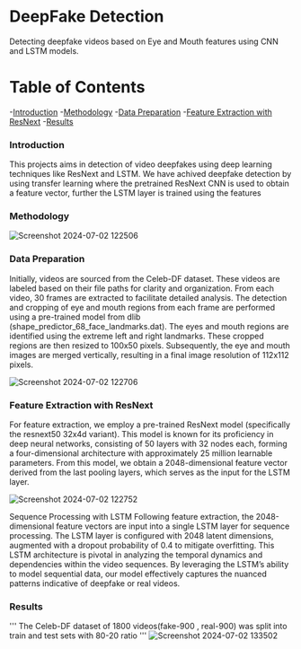 # DeepFake Detection
Detecting deepfake videos based on Eye and Mouth features using CNN and LSTM models.

# Table of Contents
-[Introduction](#Introduction)
-[Methodology](#Methodology)
-[Data Preparation](#Data-Preparation)
-[Feature Extraction with ResNext](#Feature-Extraction-with-ResNext)
-[Results](#Results)

### Introduction
This projects aims in detection of video deepfakes using deep learning techniques like ResNext and LSTM. We have achived deepfake detection by using transfer learning where the pretrained ResNext CNN is used to obtain a feature vector, further the LSTM layer is trained using the features

### Methodology
![Screenshot 2024-07-02 122506](https://github.com/Rishitamamidipalli/DeepFake-Detection/assets/123208162/1f61cf1f-b3fe-49a1-af3a-3b80404adbc0)

### Data Preparation
Initially, videos are sourced from the Celeb-DF dataset. These videos are labeled based on their file paths for clarity and organization. From each video, 30 frames are extracted to facilitate detailed analysis. The detection and cropping of eye and mouth regions from each frame are performed using a pre-trained model from dlib (shape_predictor_68_face_landmarks.dat). The eyes and mouth regions are identified using the extreme left and right landmarks. These cropped regions are then resized to 100x50 pixels. Subsequently, the eye and mouth images are merged vertically, resulting in a final image resolution of 112x112 pixels.

![Screenshot 2024-07-02 122706](https://github.com/Rishitamamidipalli/DeepFake-Detection/assets/123208162/30c4838d-63fb-486f-bc00-a4a5e238b298)

### Feature Extraction with ResNext
For feature extraction, we employ a pre-trained ResNext model (specifically the resnext50 32x4d variant). This model is known for its proficiency in deep neural networks, consisting of 50 layers with 32 nodes each, forming a four-dimensional architecture with approximately 25 million learnable parameters. From this model, we obtain a 2048-dimensional feature vector derived from the last pooling layers, which serves as the input for the LSTM layer.

![Screenshot 2024-07-02 122752](https://github.com/Rishitamamidipalli/DeepFake-Detection/assets/123208162/20446dcd-4d6e-4429-9496-bc3b01e0e355)

Sequence Processing with LSTM
Following feature extraction, the 2048-dimensional feature vectors are input into a single LSTM layer for sequence processing. The LSTM layer is configured with 2048 latent dimensions, augmented with a dropout probability of 0.4 to mitigate overfitting. This LSTM architecture is pivotal in analyzing the temporal dynamics and dependencies within the video sequences. By leveraging the LSTM’s ability to model sequential data, our model effectively captures the nuanced patterns indicative of deepfake or real videos.

### Results
'''
The Celeb-DF dataset of 1800 videos(fake-900 , real-900) was split into train and test sets with 80-20 ratio
'''
![Screenshot 2024-07-02 133502](https://github.com/Rishitamamidipalli/DeepFake-Detection/assets/123208162/a184ebcc-ac15-4763-b9da-0acc8a25b25e)
